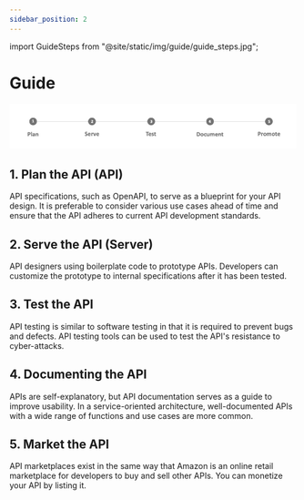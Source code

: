 ```yaml
---
sidebar_position: 2
---
```


import GuideSteps from "@site/static/img/guide/guide_steps.jpg";

# Guide

![API Deployment Steps](../../../static/img/guide/guide_steps.jpg)

<!-- <div class="myResponsiveImg">
    <img src={GuideSteps} alt="Guide Steps" class="myResponsiveImg" />
</div> -->

## 1. Plan the API (API)

API specifications, such as OpenAPI, to serve as a blueprint for your API design. It is preferable to consider various use cases ahead of time and ensure that the API adheres to current API development standards.

## 2. Serve the API (Server)

API designers using boilerplate code to prototype APIs. Developers can customize the prototype to internal specifications after it has been tested.

## 3. Test the API

API testing is similar to software testing in that it is required to prevent bugs and defects. API testing tools can be used to test the API's resistance to cyber-attacks.

## 4. Documenting the API

APIs are self-explanatory, but API documentation serves as a guide to improve usability. In a service-oriented architecture, well-documented APIs with a wide range of functions and use cases are more common.

## 5. Market the API

API marketplaces exist in the same way that Amazon is an online retail marketplace for developers to buy and sell other APIs. You can monetize your API by listing it.
